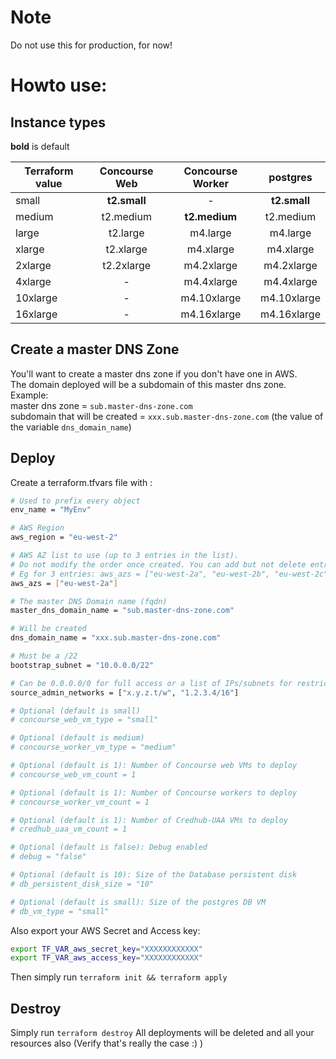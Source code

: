 # Note
Do not use this for production, for now!

# Howto use:
## Instance types
**bold** is default  

| Terraform value | Concourse Web | Concourse Worker | postgres     |
| --------------- | :-----------: | :--------------: | :----------: |
| small           | **t2.small**  | -                | **t2.small** |
| medium          | t2.medium     | **t2.medium**    | t2.medium    |
| large           | t2.large      | m4.large         | m4.large     |
| xlarge          | t2.xlarge     | m4.xlarge        | m4.xlarge    |
| 2xlarge         | t2.2xlarge    | m4.2xlarge       | m4.2xlarge   |
| 4xlarge         | -             | m4.4xlarge       | m4.4xlarge   |
| 10xlarge        | -             | m4.10xlarge      | m4.10xlarge  |
| 16xlarge        | -             | m4.16xlarge      | m4.16xlarge  |
## Create a master DNS Zone
You'll want to create a master dns zone if you don't have one in AWS.  
The domain deployed will be a subdomain of this master dns zone.  
Example:  
master dns zone = `sub.master-dns-zone.com`  
subdomain that will be created = `xxx.sub.master-dns-zone.com` (the value of the variable `dns_domain_name`)

## Deploy
Create a terraform.tfvars file with :
```sh
# Used to prefix every object
env_name = "MyEnv"

# AWS Region
aws_region = "eu-west-2"

# AWS AZ list to use (up to 3 entries in the list).
# Do not modify the order once created. You can add but not delete entries 
# Eg for 3 entries: aws_azs = ["eu-west-2a", "eu-west-2b", "eu-west-2c"]
aws_azs = ["eu-west-2a"]

# The master DNS Domain name (fqdn)
master_dns_domain_name = "sub.master-dns-zone.com"

# Will be created
dns_domain_name = "xxx.sub.master-dns-zone.com"

# Must be a /22
bootstrap_subnet = "10.0.0.0/22"

# Can be 0.0.0.0/0 for full access or a list of IPs/subnets for restricted access
source_admin_networks = ["x.y.z.t/w", "1.2.3.4/16"]

# Optional (default is small)
# concourse_web_vm_type = "small"

# Optional (default is medium)
# concourse_worker_vm_type = "medium" 

# Optional (default is 1): Number of Concourse web VMs to deploy
# concourse_web_vm_count = 1

# Optional (default is 1): Number of Concourse workers to deploy
# concourse_worker_vm_count = 1

# Optional (default is 1): Number of Credhub-UAA VMs to deploy
# credhub_uaa_vm_count = 1

# Optional (default is false): Debug enabled
# debug = "false"

# Optional (default is 10): Size of the Database persistent disk
# db_persistent_disk_size = "10"

# Optional (default is small): Size of the postgres DB VM
# db_vm_type = "small"
```

Also export your AWS Secret and Access key:
```sh
export TF_VAR_aws_secret_key="XXXXXXXXXXXX"
export TF_VAR_aws_access_key="XXXXXXXXXXXX"
```

Then simply run `terraform init && terraform apply`

## Destroy
Simply run `terraform destroy`
All deployments will be deleted and all your resources also (Verify that's really the case :) )